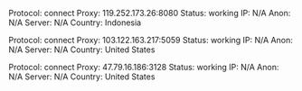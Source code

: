 Protocol: connect
Proxy: 119.252.173.26:8080
Status: working
IP: N/A
Anon: N/A
Server: N/A
Country: Indonesia

Protocol: connect
Proxy: 103.122.163.217:5059
Status: working
IP: N/A
Anon: N/A
Server: N/A
Country: United States

Protocol: connect
Proxy: 47.79.16.186:3128
Status: working
IP: N/A
Anon: N/A
Server: N/A
Country: United States

